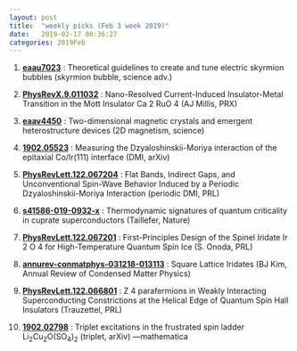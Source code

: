```yaml
---
layout: post
title:  "weekly picks (Feb 3 week 2019)"
date:   2019-02-17 00:36:27
categories: 2019Feb
---
```





1. **[eaau7023](http://advances.sciencemag.org/content/5/2/eaau7023)** : Theoretical guidelines to create and tune electric skyrmion bubbles (skyrmion bubble, science adv.) 
    
1. **[PhysRevX.9.011032](https://journals.aps.org/prx/abstract/10.1103/PhysRevX.9.011032)** : Nano-Resolved Current-Induced Insulator-Metal Transition in the Mott Insulator Ca 2 RuO 4 (AJ Millis, PRX)

1. **[eaav4450](http://science.sciencemag.org/content/363/6428/eaav4450)** : Two-dimensional magnetic crystals and emergent heterostructure devices (2D magnetism, science)
	
1. **[1902.05523](https://arxiv.org/abs/1902.05523)** : Measuring the Dzyaloshinskii-Moriya interaction of the epitaxial Co/Ir(111) interface (DMI, arXiv)


1. **[PhysRevLett.122.067204](https://journals.aps.org/prl/abstract/10.1103/PhysRevLett.122.067204)** : Flat Bands, Indirect Gaps, and Unconventional Spin-Wave Behavior Induced by a Periodic Dzyaloshinskii-Moriya Interaction (periodic DMI, PRL)
    
1. **[s41586-019-0932-x](https://www.nature.com/articles/s41586-019-0932-x)** : Thermodynamic signatures of quantum criticality in cuprate superconductors (Taillefer, Nature)


1. **[PhysRevLett.122.067201](https://journals.aps.org/prl/abstract/10.1103/PhysRevLett.122.067201)** : First-Principles Design of the Spinel Iridate Ir 2 O 4 for High-Temperature Quantum Spin Ice (S. Onoda, PRL)
				    
1. **[annurev-conmatphys-031218-013113](https://www.annualreviews.org/doi/abs/10.1146/annurev-conmatphys-031218-013113)** : Square Lattice Iridates (BJ Kim, Annual Review of Condensed Matter Physics)


1. **[PhysRevLett.122.066801](https://journals.aps.org/prl/abstract/10.1103/PhysRevLett.122.066801)** : Z 4 parafermions in Weakly Interacting Superconducting Constrictions at the Helical Edge of Quantum Spin Hall Insulators (Trauzettel, PRL)

1. **[1902.02798](https://arxiv.org/abs/1902.02798)** : Triplet excitations in the frustrated spin ladder Li$_2$Cu$_2$O(SO$_4$)$_2$ (triplet, arXiv) —mathematica


